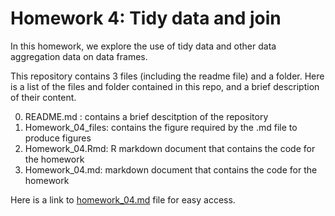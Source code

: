 # Homework 4: Tidy data and join

In this homework, we explore the use of tidy data and other data aggregation data on data frames. 

This repository contains 3 files (including the readme file) and a folder. Here is a list of the files and folder contained in this repo, and a brief description of their content.

0. README.md : contains a brief descitption of the repository
1. Homework_04_files: contains the figure required by the .md file to produce figures
2. Homework_04.Rmd: R markdown document that contains the code for the homework
3. Homework_04.md: markdown document that contains the code for the homework

Here is a link to [homework_04.md](https://github.com/STAT545-UBC-students/hw04-iyaniwura/blob/master/Homework_04.md) file for easy access.
